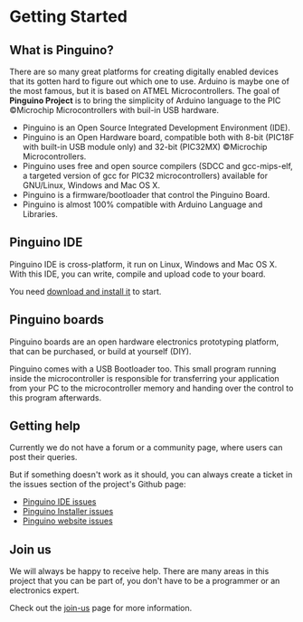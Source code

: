 # Getting Started

## What is Pinguino?

There are so many great platforms for creating digitally enabled devices that its gotten
hard to figure out which one to use. Arduino is maybe one of the most famous,
but it is based on ATMEL Microcontrollers. The goal of **Pinguino Project** is to bring the
simplicity of Arduino language to the PIC ©Microchip Microcontrollers with buil-in USB hardware.

* Pinguino is an Open Source Integrated Development Environment (IDE).
* Pinguino is an Open Hardware board, compatible both with 8-bit
  (PIC18F with built-in USB module only) and 32-bit (PIC32MX) ©Microchip Microcontrollers.
* Pinguino uses free and open source compilers (SDCC and gcc-mips-elf,
  a targeted version of gcc for PIC32 microcontrollers) available for GNU/Linux,
  Windows and Mac OS X.
* Pinguino is a firmware/bootloader that control the Pinguino Board.
* Pinguino is almost 100% compatible with Arduino Language and Libraries.

## Pinguino IDE

Pinguino IDE is cross-platform, it run on Linux, Windows and Mac OS X. With this IDE, 
you can write, compile and upload code to your board.

You need [download and install it](/download/) to start.

## Pinguino boards

Pinguino boards are an open hardware electronics prototyping platform, that can be purchased,
or build at yourself (DIY).

Pinguino comes with a USB Bootloader too. This small program running inside the microcontroller
is responsible for transferring your application from your PC to the microcontroller memory
and handing over the control to this program afterwards.

## Getting help

Currently we do not have a forum or a community page, where users can post their queries.

But if something doesn't work as it should, you can always create a ticket in the issues
section of the project's Github page:

* [Pinguino IDE issues](https://github.com/PinguinoIDE/pinguino-ide/issues)
* [Pinguino Installer issues](https://github.com/PinguinoIDE/pinguino-installers/issues)
* [Pinguino website issues](https://github.com/PinguinoIDE/pinguinoide.github.io/issues)

## Join us

We will always be happy to receive help. There are many areas in this project that
you can be part of, you don't have to be a programmer or an electronics expert.

Check out the [join-us](/getting-started/join-us) page for more information.
